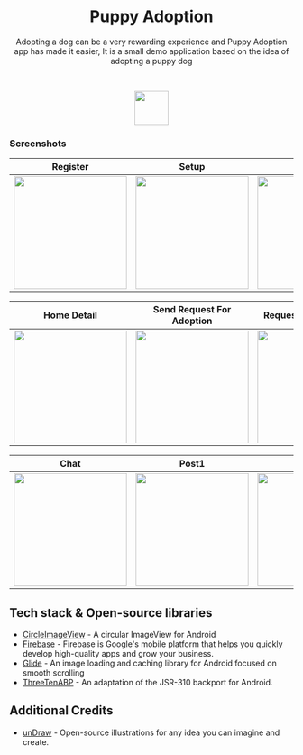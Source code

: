 <h1 align="center">Puppy Adoption</h1>

<p align="center">  
Adopting a dog can be a very rewarding experience and Puppy Adoption app has made it easier, It is a small demo application based on the idea of adopting a puppy dog
</p>
</br>

<p align="center">
<img src="https://user-images.githubusercontent.com/52043419/112720085-543ee480-8f22-11eb-8eb7-c924b7db67c0.png" width=60 height=60/>
</p>



### Screenshots

 Register                             | Setup                                        | Home 			                    | Filter Results
:------------------------------------------:|:-------------------------------------------:|:-----------------------------------------------:|:----------------------------------------:
 <img src="https://user-images.githubusercontent.com/52043419/112719882-58b6cd80-8f21-11eb-903b-a4955d7ea2fa.png" width="200"> | <img src="https://user-images.githubusercontent.com/52043419/112719878-56547380-8f21-11eb-85d2-9be19ab8c964.png" width="200">  |<img src="https://user-images.githubusercontent.com/52043419/112719874-53598300-8f21-11eb-8109-f0b9aa7a7f58.png" width="200">|<img src="https://user-images.githubusercontent.com/52043419/115717270-a2b39780-a397-11eb-8c7a-dffda28cbdf4.png" width="200">

  Home Detail                      |  Send Request For Adoption                           | Requests For Adoption                       | Accepted Requests
:-----------------------------------------:|:--------------------------------------------:|:-----------------------------------------------:|:-------------------------------------:
 <img src="https://user-images.githubusercontent.com/52043419/112719873-52285600-8f21-11eb-8e67-1c477572406e.png" width="200">| <img src="https://user-images.githubusercontent.com/52043419/112719880-5785a080-8f21-11eb-8f55-4cdc3ec984db.png" width="200">|<img src="https://user-images.githubusercontent.com/52043419/112719883-594f6400-8f21-11eb-98d2-e52907b5ce12.png" width="200">|<img src="https://user-images.githubusercontent.com/52043419/115715174-857dc980-a395-11eb-9298-0bd4deb00871.png" width="200">
 
  Chat                           | Post1                             | Post2                       | Profile
:-----------------------------------------:|:--------------------------------------------:|:-----------------------------------------------:|:-------------------------------------:
 <img src="https://user-images.githubusercontent.com/52043419/115718790-199d6000-a399-11eb-8840-7fd8510a707b.png" width="200">| <img src="https://user-images.githubusercontent.com/52043419/112719870-518fbf80-8f21-11eb-9318-859ccdb0409e.png" width="200">|<img src="https://user-images.githubusercontent.com/52043419/112719872-518fbf80-8f21-11eb-9992-cb2f507a18b5.png" width="200">|<img src="https://user-images.githubusercontent.com/52043419/115715674-0046e480-a396-11eb-86e7-3627718366fd.png" width="200">
 
## Tech stack & Open-source libraries
- [CircleImageView](https://github.com/hdodenhof/CircleImageView) - A circular ImageView for Android
- [Firebase](https://firebase.google.com/) - Firebase is Google's mobile platform that helps you quickly develop high-quality apps and grow your business.
- [Glide](https://github.com/bumptech/glide) - An image loading and caching library for Android focused on smooth scrolling
- [ThreeTenABP](https://github.com/JakeWharton/ThreeTenABP) - An adaptation of the JSR-310 backport for Android.

## Additional Credits
- [unDraw](https://undraw.co/) - Open-source illustrations for any idea you can imagine and create.
